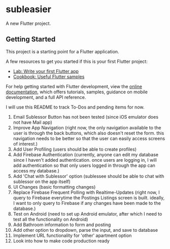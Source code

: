 # subleasier

A new Flutter project.

## Getting Started

This project is a starting point for a Flutter application.

A few resources to get you started if this is your first Flutter project:

- [Lab: Write your first Flutter app](https://docs.flutter.dev/get-started/codelab)
- [Cookbook: Useful Flutter samples](https://docs.flutter.dev/cookbook)

For help getting started with Flutter development, view the
[online documentation](https://docs.flutter.dev/), which offers tutorials,
samples, guidance on mobile development, and a full API reference.

I will use this README to track To-Dos and pending items for now.

1. Email Sublessor Button has not been tested (since iOS emulator does not have Mail app)
2. Improve App Navigation (right now, the only navigation available to the user is through the back buttons, which also doesn't reset the form. this navigation needs to be better so that the user can easily access screens of interest.)
2. Add User Profiling (users should be able to create profiles)
3. Add Firebase Authentication (currently, anyone can edit my database since I haven't added authentication. once users are logging in, I will add authentication so that only users logged in through the app can access my database.)
4. Add 'Chat with Sublessor' option (sublessee should be able to chat with sublessor on the app itself)
5. UI Changes (basic formatting changes)
6. Replace Firebase Frequent Polling with Realtime-Updates (right now, I query to Firebase everytime the Postings Listings screen is built. ideally, I want to only query to Firebase if any changes have been made to the database.)
7. Test on Android (need to set up Android emulator, after which I need to test all the functionality on Android)
8. Add Bathroom information to form and posting
9. Add other option to dropdown, parse the input, and save to database
10. Implement URL functionality for 'other' apartment option
11. Look into how to make code production ready
